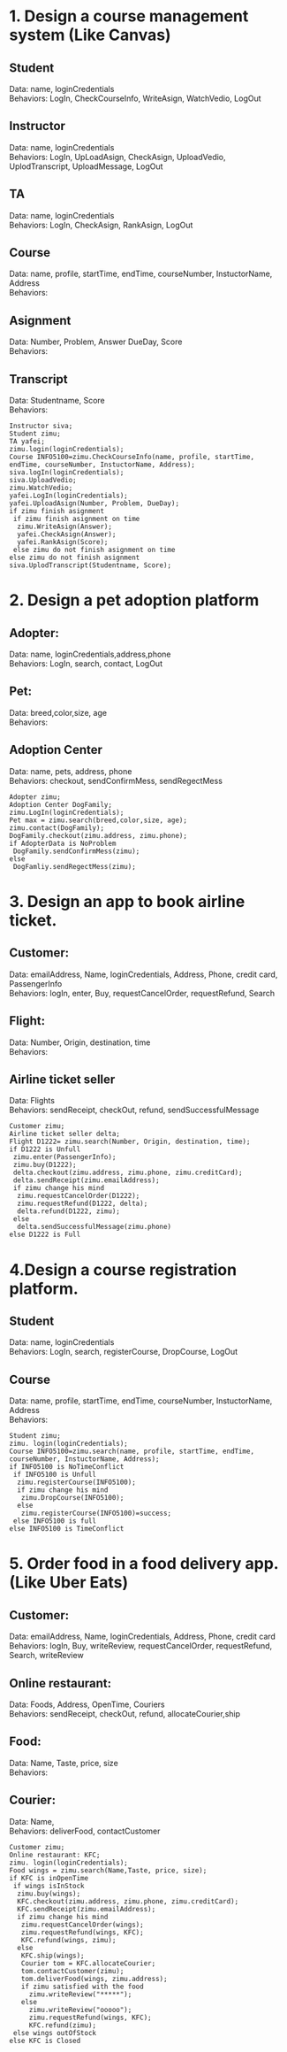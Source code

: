 # 1. Design a course management system (Like Canvas)

## Student
   Data: name, loginCredentials <br>
   Behaviors: LogIn, CheckCourseInfo, WriteAsign, WatchVedio, LogOut <br>

## Instructor
   Data: name, loginCredentials <br>
   Behaviors: LogIn, UpLoadAsign, CheckAsign, UploadVedio, UplodTranscript, UploadMessage, LogOut <br>

## TA
   Data: name, loginCredentials <br>
   Behaviors: LogIn, CheckAsign, RankAsign, LogOut <br>

## Course
   Data: name, profile, startTime, endTime, courseNumber, InstuctorName, Address <br>
   Behaviors: <br>

## Asignment
   Data: Number, Problem, Answer DueDay, Score <br>
   Behaviors: <br>

## Transcript
Data: Studentname, Score <br>
 Behaviors: <br>
```
Instructor siva;
Student zimu;
TA yafei;
zimu.login(loginCredentials);
Course INFO5100=zimu.CheckCourseInfo(name, profile, startTime, endTime, courseNumber, InstuctorName, Address);
siva.logIn(loginCredentials);
siva.UploadVedio;
zimu.WatchVedio;
yafei.LogIn(loginCredentials);
yafei.UploadAsign(Number, Problem, DueDay);
if zimu finish asignment
 if zimu finish asignment on time
  zimu.WriteAsign(Answer);
  yafei.CheckAsign(Answer);
  yafei.RankAsign(Score);
 else zimu do not finish asignment on time
else zimu do not finish asignment
siva.UplodTranscript(Studentname, Score);
```

# 2. Design a pet adoption platform

## Adopter:
 Data: name, loginCredentials,address,phone <br>
 Behaviors: LogIn, search, contact, LogOut <br>

## Pet: 
 Data: breed,color,size, age <br>
 Behaviors: <br>

## Adoption Center
 Data: name, pets, address, phone <br>
 Behaviors: checkout, sendConfirmMess, sendRegectMess <br>
```
Adopter zimu;
Adoption Center DogFamily;
zimu.LogIn(loginCredentials);
Pet max = zimu.search(breed,color,size, age);
zimu.contact(DogFamily);
DogFamily.checkout(zimu.address, zimu.phone);
if AdopterData is NoProblem
 DogFamily.sendConfirmMess(zimu);
else
 DogFamliy.sendRegectMess(zimu);
```

# 3. Design an app to book airline ticket.

## Customer:
 Data: emailAddress, Name, loginCredentials, Address, Phone, credit card, PassengerInfo <br>
 Behaviors: logIn, enter, Buy, requestCancelOrder, requestRefund, Search <br>

## Flight:
 Data: Number, Origin, destination, time <br>
 Behaviors:  <br>

## Airline ticket seller
 Data: Flights <br>
 Behaviors: sendReceipt, checkOut, refund, sendSuccessfulMessage <br>
```
Customer zimu;
Airline ticket seller delta;
Flight D1222= zimu.search(Number, Origin, destination, time);
if D1222 is Unfull
 zimu.enter(PassengerInfo);
 zimu.buy(D1222);
 delta.checkout(zimu.address, zimu.phone, zimu.creditCard);
 delta.sendReceipt(zimu.emailAddress);
 if zimu change his mind
  zimu.requestCancelOrder(D1222);
  zimu.requestRefund(D1222, delta);
  delta.refund(D1222, zimu);
 else
  delta.sendSuccessfulMessage(zimu.phone)
else D1222 is Full
```
# 4.Design a course registration platform.

## Student
 Data: name, loginCredentials <br>
 Behaviors: LogIn, search, registerCourse, DropCourse, LogOut <br>

## Course
 Data: name, profile, startTime, endTime, courseNumber, InstuctorName, Address <br>
 Behaviors: <br>
```
Student zimu;
zimu. login(loginCredentials);
Course INFO5100=zimu.search(name, profile, startTime, endTime, courseNumber, InstuctorName, Address);
if INFO5100 is NoTimeConflict
 if INFO5100 is Unfull
  zimu.registerCourse(INFO5100);
  if zimu change his mind
   zimu.DropCourse(INFO5100);
  else
   zimu.registerCourse(INFO5100)=success;
 else INFO5100 is full
else INFO5100 is TimeConflict
```

# 5. Order food in a food delivery app.(Like Uber Eats)

## Customer:
 Data: emailAddress, Name, loginCredentials, Address, Phone, credit card <br>
 Behaviors: logIn, Buy, writeReview, requestCancelOrder, requestRefund, Search, writeReview <br>

## Online restaurant:
 Data: Foods, Address, OpenTime, Couriers <br>
 Behaviors: sendReceipt, checkOut, refund, allocateCourier,ship <br>

## Food:
 Data: Name, Taste, price, size <br>
 Behaviors: <br>

## Courier:
 Data: Name, <br>
 Behaviors: deliverFood, contactCustomer <br>
```
Customer zimu;
Online restaurant: KFC;
zimu. login(loginCredentials);
Food wings = zimu.search(Name,Taste, price, size);
if KFC is inOpenTime
 if wings isInStock
  zimu.buy(wings);
  KFC.checkout(zimu.address, zimu.phone, zimu.creditCard);
  KFC.sendReceipt(zimu.emailAddress);
  if zimu change his mind
   zimu.requestCancelOrder(wings);
   zimu.requestRefund(wings, KFC);
   KFC.refund(wings, zimu);
  else
   KFC.ship(wings);
   Courier tom = KFC.allocateCourier;
   tom.contactCustomer(zimu);
   tom.deliverFood(wings, zimu.address);
   if zimu satisfied with the food
     zimu.writeReview("*****");
   else
     zimu.writeReview("ooooo");
     zimu.requestRefund(wings, KFC);
     KFC.refund(zimu);
 else wings outOfStock
else KFC is Closed
```
